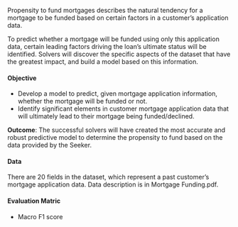 Propensity to fund mortgages describes the natural tendency for a mortgage to be funded based on certain factors in a customer’s application data.

To predict whether a mortgage will be funded using only this application data, certain leading factors driving the loan’s ultimate status will be identified. Solvers will discover the specific aspects of the dataset that have the greatest impact, and build a model based on this information.

#### Objective

*   Develop a model to predict, given mortgage application information, whether the mortgage will be funded or not.
*   Identify significant elements in customer mortgage application data that will ultimately lead to their mortgage being funded/declined.

**Outcome**: The successful solvers will have created the most accurate and robust predictive model to determine the propensity to fund based on the data provided by the Seeker.

#### Data

There are 20 fields in the dataset, which represent a past customer’s mortgage application data. Data description is in Mortgage Funding.pdf.

#### Evaluation Matric
- Macro F1 score
